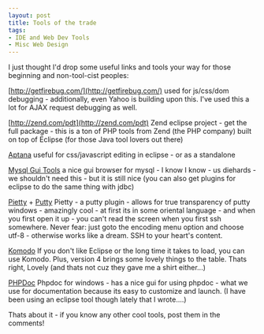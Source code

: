 ```yaml
---
layout: post
title: Tools of the trade
tags:
- IDE and Web Dev Tools
- Misc Web Design
---
```


I just thought I'd drop some useful links and tools your way for those beginning and non-tool-cist peoples:

[http://getfirebug.com/](http://getfirebug.com/)
used for js/css/dom debugging - additionally, even Yahoo is building upon this.  I've used this a lot for AJAX request debugging as well.

[http://zend.com/pdt](http://zend.com/pdt)
Zend eclipse project - get the full package - this is a ton of PHP tools from Zend (the PHP company) built on top of Eclipse (for those Java tool lovers out there)

[Aptana](http://www.aptana.com/docs/index.php/Plugging_Aptana_into_an_existing_Eclipse_configuration)
useful for css/javascript editing in eclipse - or as a standalone

[Mysql Gui Tools](http://mysql.org/downloads/gui-tools/5.0.html)
a nice gui browser for mysql - I know I know - us diehards - we shouldn't need this - but it is still nice (you can also get plugins for eclipse to do the same thing with jdbc)

[Pietty](http://ntu.csie.org/~piaip/pietty/) + [Putty](http://www.chiark.greenend.org.uk/~sgtatham/putty/)
Pietty  - a putty plugin - allows for true transparency of putty windows  - amazingly cool - at first its in some oriental language - and when you first open it up - you can't read the screen when you first ssh somewhere.  Never fear: just goto the encoding menu option and choose utf-8 - otherwise works like a dream.  SSH to your heart's content.

[Komodo]( http://www.activestate.com/products/komodo_ide/)
If you don't like Eclipse or the long time it takes to load, you can use Komodo.  Plus, version 4 brings some lovely things to the table.  Thats right, Lovely (and thats not cuz they gave me a shirt either...)

[PHPDoc](http://phpwindoc.humanprofile.biz/)
Phpdoc for windows - has a nice gui for using phpdoc - what we use for documentation because its easy to customize and launch.  (I have been using an eclipse tool though lately that I wrote....)

Thats about it - if you know any other cool tools, post them in the comments!
